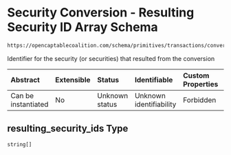 # Security Conversion - Resulting Security ID Array Schema

```txt
https://opencaptablecoalition.com/schema/primitives/transactions/conversion/BaseConversion.schema.json#/properties/resulting_security_ids
```

Identifier for the security (or securities) that resulted from the conversion

| Abstract            | Extensible | Status         | Identifiable            | Custom Properties | Additional Properties | Access Restrictions | Defined In                                                                                                                       |
| :------------------ | :--------- | :------------- | :---------------------- | :---------------- | :-------------------- | :------------------ | :------------------------------------------------------------------------------------------------------------------------------- |
| Can be instantiated | No         | Unknown status | Unknown identifiability | Forbidden         | Allowed               | none                | [BaseConversion.schema.json*](../../schema/primitives/transactions/conversion/BaseConversion.schema.json "open original schema") |

## resulting_security_ids Type

`string[]`
